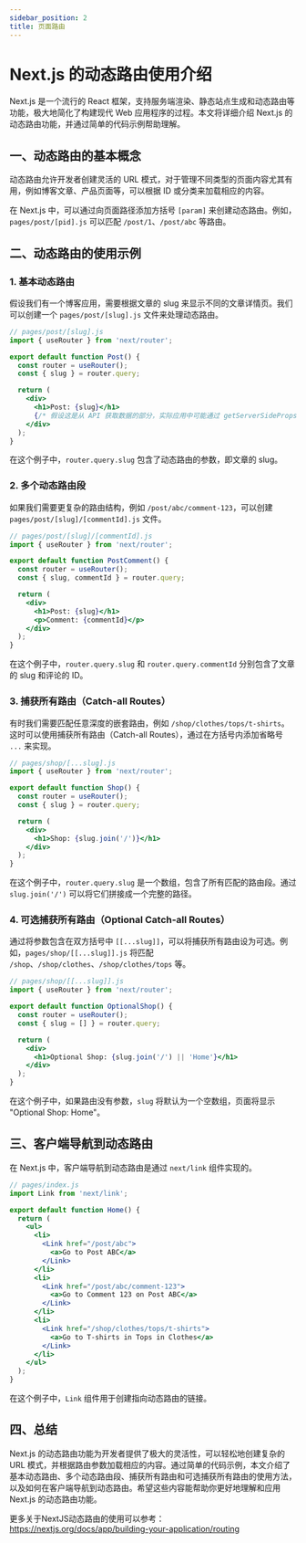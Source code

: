 ```yaml
---
sidebar_position: 2
title: 页面路由
---
```


# Next.js 的动态路由使用介绍

Next.js 是一个流行的 React 框架，支持服务端渲染、静态站点生成和动态路由等功能，极大地简化了构建现代 Web 应用程序的过程。本文将详细介绍 Next.js 的动态路由功能，并通过简单的代码示例帮助理解。

## 一、动态路由的基本概念

动态路由允许开发者创建灵活的 URL 模式，对于管理不同类型的页面内容尤其有用，例如博客文章、产品页面等，可以根据 ID 或分类来加载相应的内容。

在 Next.js 中，可以通过向页面路径添加方括号 `[param]` 来创建动态路由。例如，`pages/post/[pid].js` 可以匹配 `/post/1`、`/post/abc` 等路由。

## 二、动态路由的使用示例

### 1. 基本动态路由

假设我们有一个博客应用，需要根据文章的 slug 来显示不同的文章详情页。我们可以创建一个 `pages/post/[slug].js` 文件来处理动态路由。

```jsx
// pages/post/[slug].js
import { useRouter } from 'next/router';

export default function Post() {
  const router = useRouter();
  const { slug } = router.query;

  return (
    <div>
      <h1>Post: {slug}</h1>
      {/* 假设这是从 API 获取数据的部分，实际应用中可能通过 getServerSideProps 或 getStaticProps 实现 */}
    </div>
  );
}
```

在这个例子中，`router.query.slug` 包含了动态路由的参数，即文章的 slug。

### 2. 多个动态路由段

如果我们需要更复杂的路由结构，例如 `/post/abc/comment-123`，可以创建 `pages/post/[slug]/[commentId].js` 文件。

```jsx
// pages/post/[slug]/[commentId].js
import { useRouter } from 'next/router';

export default function PostComment() {
  const router = useRouter();
  const { slug, commentId } = router.query;

  return (
    <div>
      <h1>Post: {slug}</h1>
      <p>Comment: {commentId}</p>
    </div>
  );
}
```

在这个例子中，`router.query.slug` 和 `router.query.commentId` 分别包含了文章的 slug 和评论的 ID。

### 3. 捕获所有路由（Catch-all Routes）

有时我们需要匹配任意深度的嵌套路由，例如 `/shop/clothes/tops/t-shirts`。这时可以使用捕获所有路由（Catch-all Routes），通过在方括号内添加省略号 `...` 来实现。

```jsx
// pages/shop/[...slug].js
import { useRouter } from 'next/router';

export default function Shop() {
  const router = useRouter();
  const { slug } = router.query;

  return (
    <div>
      <h1>Shop: {slug.join('/')}</h1>
    </div>
  );
}
```

在这个例子中，`router.query.slug` 是一个数组，包含了所有匹配的路由段。通过 `slug.join('/')` 可以将它们拼接成一个完整的路径。

### 4. 可选捕获所有路由（Optional Catch-all Routes）

通过将参数包含在双方括号中 `[[...slug]]`，可以将捕获所有路由设为可选。例如，`pages/shop/[[...slug]].js` 将匹配 `/shop`、`/shop/clothes`、`/shop/clothes/tops` 等。

```jsx
// pages/shop/[[...slug]].js
import { useRouter } from 'next/router';

export default function OptionalShop() {
  const router = useRouter();
  const { slug = [] } = router.query;

  return (
    <div>
      <h1>Optional Shop: {slug.join('/') || 'Home'}</h1>
    </div>
  );
}
```

在这个例子中，如果路由没有参数，`slug` 将默认为一个空数组，页面将显示 "Optional Shop: Home"。

## 三、客户端导航到动态路由

在 Next.js 中，客户端导航到动态路由是通过 `next/link` 组件实现的。

```jsx
// pages/index.js
import Link from 'next/link';

export default function Home() {
  return (
    <ul>
      <li>
        <Link href="/post/abc">
          <a>Go to Post ABC</a>
        </Link>
      </li>
      <li>
        <Link href="/post/abc/comment-123">
          <a>Go to Comment 123 on Post ABC</a>
        </Link>
      </li>
      <li>
        <Link href="/shop/clothes/tops/t-shirts">
          <a>Go to T-shirts in Tops in Clothes</a>
        </Link>
      </li>
    </ul>
  );
}
```

在这个例子中，`Link` 组件用于创建指向动态路由的链接。

## 四、总结

Next.js 的动态路由功能为开发者提供了极大的灵活性，可以轻松地创建复杂的 URL 模式，并根据路由参数加载相应的内容。通过简单的代码示例，本文介绍了基本动态路由、多个动态路由段、捕获所有路由和可选捕获所有路由的使用方法，以及如何在客户端导航到动态路由。希望这些内容能帮助你更好地理解和应用 Next.js 的动态路由功能。

更多关于NextJS动态路由的使用可以参考：https://nextjs.org/docs/app/building-your-application/routing